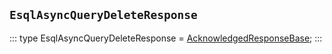 ## `EsqlAsyncQueryDeleteResponse`
:::
type EsqlAsyncQueryDeleteResponse = [AcknowledgedResponseBase](./AcknowledgedResponseBase.md);
:::
